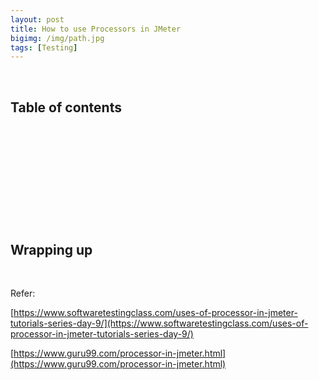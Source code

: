 ```yaml
---
layout: post
title: How to use Processors in JMeter
bigimg: /img/path.jpg
tags: [Testing]
---
```




<br>

## Table of contents





<br>

## 





<br>

## 





<br>

## 






<br>

## Wrapping up







<br>

Refer:

[https://www.softwaretestingclass.com/uses-of-processor-in-jmeter-tutorials-series-day-9/](https://www.softwaretestingclass.com/uses-of-processor-in-jmeter-tutorials-series-day-9/)

[https://www.guru99.com/processor-in-jmeter.html](https://www.guru99.com/processor-in-jmeter.html)